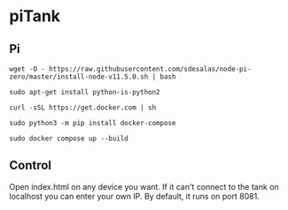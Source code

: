 # piTank

## Pi

`wget -O - https://raw.githubusercontent.com/sdesalas/node-pi-zero/master/install-node-v11.5.0.sh | bash`

`sudo apt-get install python-is-python2`

`curl -sSL https://get.docker.com | sh`

`sudo python3 -m pip install docker-compose`

`sudo docker compose up --build`

## Control

Open index.html on any device you want.
If it can't connect to the tank on localhost you can enter your own IP.
By default, it runs on port 8081.
